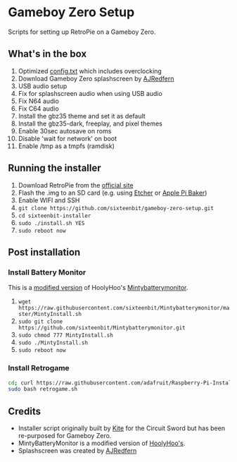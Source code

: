 # Gameboy Zero Setup

Scripts for setting up RetroPie on a Gameboy Zero.

## What's in the box

1. Optimized [config.txt](settings/config.txt) which includes overclocking
1. Download Gameboy Zero splashscreen by [AJRedfern](https://www.sudomod.com/forum/viewtopic.php?f=8&t=1440)
1. USB audio setup
1. Fix for splashscreen audio when using USB audio
1. Fix N64 audio
1. Fix C64 audio
1. Install the gbz35 theme and set it as default
1. Install the gbz35-dark, freeplay, and pixel themes
1. Enable 30sec autosave on roms
1. Disable 'wait for network' on boot
1. Enable /tmp as a tmpfs (ramdisk)

## Running the installer

1. Download RetroPie from the [official site](https://retropie.org.uk/download/)
1. Flash the .img to an SD card (e.g. using [Etcher](https://etcher.io/) or [Apple Pi Baker](https://www.tweaking4all.com/software/macosx-software/macosx-apple-pi-baker/))
1. Enable WIFI and SSH
1. `git clone https://github.com/sixteenbit/gameboy-zero-setup.git`
1. `cd sixteenbit-installer`
1. `sudo ./install.sh YES`
1. `sudo reboot now`

## Post installation

### Install Battery Monitor

This is a [modified version](https://github.com/sixteenbit/Mintybatterymonitor) of HoolyHoo's [Mintybatterymonitor](https://github.com/HoolyHoo/Mintybatterymonitor).

1. `wget https://raw.githubusercontent.com/sixteenbit/Mintybatterymonitor/master/MintyInstall.sh`
1. `sudo git clone https://github.com/sixteenbit/Mintybatterymonitor.git`
1. `sudo chmod 777 MintyInstall.sh`
1. `sudo ./MintyInstall.sh`
1. `sudo reboot now`

### Install Retrogame

```bash
cd; curl https://raw.githubusercontent.com/adafruit/Raspberry-Pi-Installer-Scripts/master/retrogame.sh >retrogame.sh
sudo bash retrogame.sh
```


## Credits

- Installer script originally built by [Kite](https://github.com/kiteretro/Circuit-Sword) for the Circuit Sword but has been re-purposed for Gameboy Zero.
- MintyBatteryMonitor is a modified version of [HoolyHoo's](https://github.com/HoolyHoo/Mintybatterymonitor).
- Splashscreen was created by [AJRedfern](https://www.sudomod.com/forum/viewtopic.php?f=8&t=1440)
